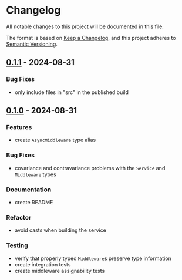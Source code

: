 # Changelog

All notable changes to this project will be documented in this file.

The format is based on [Keep a Changelog](https://keepachangelog.com/en/1.1.0/),
and this project adheres to [Semantic Versioning](https://semver.org/spec/v2.0.0.html).

## [0.1.1] - 2024-08-31

### Bug Fixes

- only include files in "src" in the published build

## [0.1.0] - 2024-08-31

### Features

- create `AsyncMiddleware` type alias

### Bug Fixes

- covariance and contravariance problems with the `Service` and `Middleware` types

### Documentation

- create README

### Refactor

- avoid casts when building the service

### Testing

- verify that properly typed `Middleware`s preserve type information
- create integration tests
- create middleware assignability tests

[0.1.1]: https://github.com/zenekron/zecomi/compare/v0.1.0..v0.1.1
[0.1.0]: https://github.com/zenekron/zecomi/tag/v0.1.0

